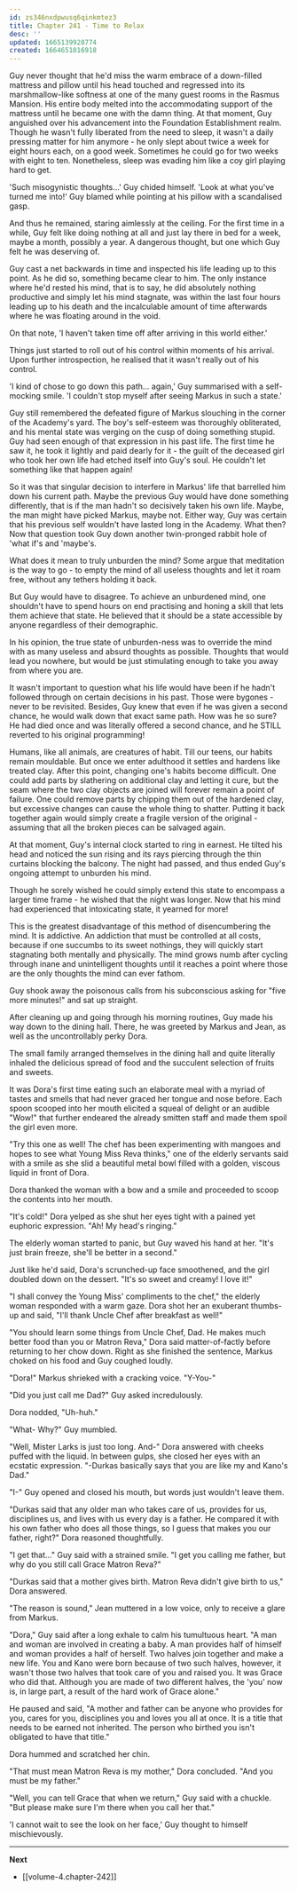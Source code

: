 ```yaml
---
id: zs346nxdpwusq6qinkmtez3
title: Chapter 241 - Time to Relax
desc: ''
updated: 1665139928774
created: 1664651016918
---
```


Guy never thought that he'd miss the warm embrace of a down-filled mattress and pillow until his head touched and regressed into its marshmallow-like softness at one of the many guest rooms in the Rasmus Mansion. His entire body melted into the accommodating support of the mattress until he became one with the damn thing. At that moment, Guy anguished over his advancement into the Foundation Establishment realm. Though he wasn't fully liberated from the need to sleep, it wasn't a daily pressing matter for him anymore - he only slept about twice a week for eight hours each, on a good week. Sometimes he could go for two weeks with eight to ten. Nonetheless, sleep was evading him like a coy girl playing hard to get.

'Such misogynistic thoughts...' Guy chided himself. 'Look at what you've turned me into!' Guy blamed while pointing at his pillow with a scandalised gasp.

And thus he remained, staring aimlessly at the ceiling. For the first time in a while, Guy felt like doing nothing at all and just lay there in bed for a week, maybe a month, possibly a year. A dangerous thought, but one which Guy felt he was deserving of.

Guy cast a net backwards in time and inspected his life leading up to this point. As he did so, something became clear to him. The only instance where he'd rested his mind, that is to say, he did absolutely nothing productive and simply let his mind stagnate, was within the last four hours leading up to his death and the incalculable amount of time afterwards where he was floating around in the void.

On that note, 'I haven't taken time off after arriving in this world either.'

Things just started to roll out of his control within moments of his arrival. Upon further introspection, he realised that it wasn't really out of his control.

'I kind of chose to go down this path... again,' Guy summarised with a self-mocking smile. 'I couldn't stop myself after seeing Markus in such a state.'

Guy still remembered the defeated figure of Markus slouching in the corner of the Academy's yard. The boy's self-esteem was thoroughly obliterated, and his mental state was verging on the cusp of doing something stupid. Guy had seen enough of that expression in his past life. The first time he saw it, he took it lightly and paid dearly for it - the guilt of the deceased girl who took her own life had etched itself into Guy's soul. He couldn't let something like that happen again!

So it was that singular decision to interfere in Markus' life that barrelled him down his current path. Maybe the previous Guy would have done something differently, that is if the man hadn't so decisively taken his own life. Maybe, the man might have picked Markus, maybe not. Either way, Guy was certain that his previous self wouldn't have lasted long in the Academy. What then? Now that question took Guy down another twin-pronged rabbit hole of 'what if's and 'maybe's.

What does it mean to truly unburden the mind? Some argue that meditation is the way to go - to empty the mind of all useless thoughts and let it roam free, without any tethers holding it back.

But Guy would have to disagree. To achieve an unburdened mind, one shouldn't have to spend hours on end practising and honing a skill that lets them achieve that state. He believed that it should be a state accessible by anyone regardless of their demographic.

In his opinion, the true state of unburden-ness was to override the mind with as many useless and absurd thoughts as possible. Thoughts that would lead you nowhere, but would be just stimulating enough to take you away from where you are.

It wasn't important to question what his life would have been if he hadn't followed through on certain decisions in his past. Those were bygones - never to be revisited. Besides, Guy knew that even if he was given a second chance, he would walk down that exact same path. How was he so sure? He had died once and was literally offered a second chance, and he STILL reverted to his original programming!

Humans, like all animals, are creatures of habit. Till our teens, our habits remain mouldable. But once we enter adulthood it settles and hardens like treated clay. After this point, changing one's habits become difficult. One could add parts by slathering on additional clay and letting it cure, but the seam where the two clay objects are joined will forever remain a point of failure. One could remove parts by chipping them out of the hardened clay, but excessive changes can cause the whole thing to shatter. Putting it back together again would simply create a fragile version of the original - assuming that all the broken pieces can be salvaged again.

At that moment, Guy's internal clock started to ring in earnest. He tilted his head and noticed the sun rising and its rays piercing through the thin curtains blocking the balcony. The night had passed, and thus ended Guy's ongoing attempt to unburden his mind.

Though he sorely wished he could simply extend this state to encompass a larger time frame - he wished that the night was longer. Now that his mind had experienced that intoxicating state, it yearned for more!

This is the greatest disadvantage of this method of disencumbering the mind. It is addictive. An addiction that must be controlled at all costs, because if one succumbs to its sweet nothings, they will quickly start stagnating both mentally and physically. The mind grows numb after cycling through inane and unintelligent thoughts until it reaches a point where those are the only thoughts the mind can ever fathom.

Guy shook away the poisonous calls from his subconscious asking for "five more minutes!" and sat up straight.

After cleaning up and going through his morning routines, Guy made his way down to the dining hall. There, he was greeted by Markus and Jean, as well as the uncontrollably perky Dora.

The small family arranged themselves in the dining hall and quite literally inhaled the delicious spread of food and the succulent selection of fruits and sweets.

It was Dora's first time eating such an elaborate meal with a myriad of tastes and smells that had never graced her tongue and nose before. Each spoon scooped into her mouth elicited a squeal of delight or an audible "Wow!" that further endeared the already smitten staff and made them spoil the girl even more.

"Try this one as well! The chef has been experimenting with mangoes and hopes to see what Young Miss Reva thinks," one of the elderly servants said with a smile as she slid a beautiful metal bowl filled with a golden, viscous liquid in front of Dora.

Dora thanked the woman with a bow and a smile and proceeded to scoop the contents into her mouth.

"It's cold!" Dora yelped as she shut her eyes tight with a pained yet euphoric expression. "Ah! My head's ringing."

The elderly woman started to panic, but Guy waved his hand at her. "It's just brain freeze, she'll be better in a second."

Just like he'd said, Dora's scrunched-up face smoothened, and the girl doubled down on the dessert. "It's so sweet and creamy! I love it!"

"I shall convey the Young Miss' compliments to the chef," the elderly woman responded with a warm gaze. Dora shot her an exuberant thumbs-up and said, "I'll thank Uncle Chef after breakfast as well!"

"You should learn some things from Uncle Chef, Dad. He makes much better food than you or Matron Reva," Dora said matter-of-factly before returning to her chow down. Right as she finished the sentence, Markus choked on his food and Guy coughed loudly.

"Dora!" Markus shrieked with a cracking voice. "Y-You-"

"Did you just call me Dad?" Guy asked incredulously.

Dora nodded, "Uh-huh."

"What- Why?" Guy mumbled.

"Well, Mister Larks is just too long. And-" Dora answered with cheeks puffed with the liquid. In between gulps, she closed her eyes with an ecstatic expression. "-Durkas basically says that you are like my and Kano's Dad."

"I-" Guy opened and closed his mouth, but words just wouldn't leave them.

"Durkas said that any older man who takes care of us, provides for us, disciplines us, and lives with us every day is a father. He compared it with his own father who does all those things, so I guess that makes you our father, right?" Dora reasoned thoughtfully.

"I get that..." Guy said with a strained smile. "I get you calling me father, but why do you still call Grace Matron Reva?"

"Durkas said that a mother gives birth. Matron Reva didn't give birth to us," Dora answered.

"The reason is sound," Jean muttered in a low voice, only to receive a glare from Markus.

"Dora," Guy said after a long exhale to calm his tumultuous heart. "A man and woman are involved in creating a baby. A man provides half of himself and woman provides a half of herself. Two halves join together and make a new life. You and Kano were born because of two such halves, however, it wasn't those two halves that took care of you and raised you. It was Grace who did that. Although you are made of two different halves, the 'you' now is, in large part, a result of the hard work of Grace alone."

He paused and said, "A mother and father can be anyone who provides for you, cares for you, disciplines you and loves you all at once. It is a title that needs to be earned not inherited. The person who birthed you isn't obligated to have that title."

Dora hummed and scratched her chin.

"That must mean Matron Reva is my mother," Dora concluded. "And you must be my father."

"Well, you can tell Grace that when we return," Guy said with a chuckle. "But please make sure I'm there when you call her that."

'I cannot wait to see the look on her face,' Guy thought to himself mischievously.

____

**Next**
* [[volume-4.chapter-242]]
